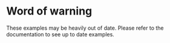 # Word of warning

These examples may be heavily out of date. Please refer to the
documentation to see up to date examples.
